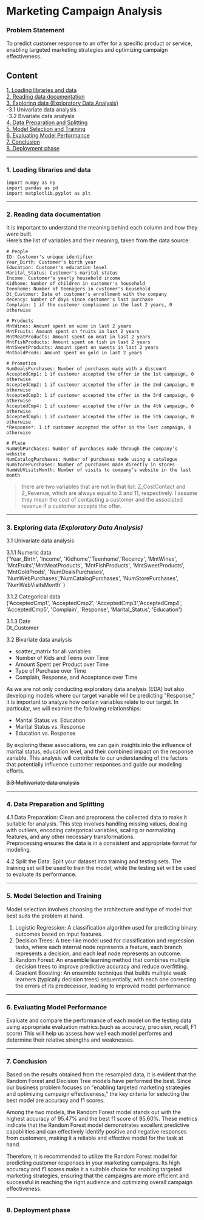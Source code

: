 # Marketing Campaign Analysis

### Problem Statement
To predict customer response to an offer for a specific product or service, enabling targeted marketing strategies and optimizing campaign effectiveness.

## Content
[1. Loading libraries and data](https://github.com/patilkiran123123/marketing-campaign-prediction#1-loading-libraries-and-data)  
[2. Reading data documentation](https://github.com/patilkiran123/marketing-campaign-prediction#2-reading-data-documentation)  
[3. Exploring data (Exploratory Data Analysis)](https://github.com/patilkiran123/marketing-campaign-prediction#3-exploring-data-exploratory-data-analysis)  
-3.1 Univariate data analysis  
-3.2 Bivariate data analysis  
[4. Data Preparation and Splitting](https://github.com/patilkiran123/marketing-campaign-prediction#4-data-preparation-and-splitting)  
[5. Model Selection and Training](https://github.com/patilkiran123/marketing-campaign-prediction#5-model-selection-and-training)  
[6. Evaluating Model Performance](https://github.com/patilkiran123/marketing-campaign-prediction#6-evaluating--model-performance)  
[7. Conclusion](https://github.com/patilkiran123/marketing-campaign-prediction#7-conclusion)  
[8. Deployment phase](https://github.com/patilkiran123/marketing-campaign-prediction#8-deployment-phase)  
___
### 1. Loading libraries and data
```
import numpy as np
import pandas as pd
import matplotlib.pyplot as plt
```
___
### 2. Reading data documentation

It is important to understand the meaning behind each column and how they were built.   
Here’s the list of variables and their meaning, taken from the data source:

```
# People
ID: Customer's unique identifier
Year_Birth: Customer's birth year
Education: Customer's education level
Marital_Status: Customer's marital status
Income: Customer's yearly household income
Kidhome: Number of children in customer's household
Teenhome: Number of teenagers in customer's household
Dt_Customer: Date of customer's enrollment with the company
Recency: Number of days since customer's last purchase
Complain: 1 if the customer complained in the last 2 years, 0 otherwise

# Products
MntWines: Amount spent on wine in last 2 years
MntFruits: Amount spent on fruits in last 2 years
MntMeatProducts: Amount spent on meat in last 2 years
MntFishProducts: Amount spent on fish in last 2 years
MntSweetProducts: Amount spent on sweets in last 2 years
MntGoldProds: Amount spent on gold in last 2 years

# Promotion
NumDealsPurchases: Number of purchases made with a discount
AcceptedCmp1: 1 if customer accepted the offer in the 1st campaign, 0 otherwise
AcceptedCmp2: 1 if customer accepted the offer in the 2nd campaign, 0 otherwise
AcceptedCmp3: 1 if customer accepted the offer in the 3rd campaign, 0 otherwise
AcceptedCmp4: 1 if customer accepted the offer in the 4th campaign, 0 otherwise
AcceptedCmp5: 1 if customer accepted the offer in the 5th campaign, 0 otherwise
*Response*: 1 if customer accepted the offer in the last campaign, 0 otherwise

# Place
NumWebPurchases: Number of purchases made through the company’s website
NumCatalogPurchases: Number of purchases made using a catalogue
NumStorePurchases: Number of purchases made directly in stores
NumWebVisitsMonth: Number of visits to company’s website in the last month
```
> there are two variables that are not in that list: Z_CostContact and Z_Revenue, which are always equal to 3 and 11, respectively. I assume they mean the cost of contacting a customer and the associated revenue if a customer accepts the offer.
___  
### 3. Exploring data *(Exploratory Data Analysis)*

3.1 Univariate data analysis

3.1.1 Numeric data  
('Year_Birth', 'Income', 'Kidhome','Teenhome','Recency', 'MntWines', 'MntFruits','MntMeatProducts', 'MntFishProducts', 'MntSweetProducts', 'MntGoldProds', 'NumDealsPurchases', 'NumWebPurchases','NumCatalogPurchases', 'NumStorePurchases', 'NumWebVisitsMonth' )

3.1.2 Categorical data  
    ('AcceptedCmp1', 'AcceptedCmp2', 'AcceptedCmp3','AcceptedCmp4', 'AcceptedCmp5', 'Complain', 'Response', 'Marital_Status', 'Education')

3.1.3 Date  
    Dt_Customer


3.2 Bivariate data analysis
- scatter_matrix for all variables
- Number of Kids and Teens over Time
- Amount Spent per Product over Time
- Type of Purchase over Time
- Complain, Response, and Acceptance over Time

As we are not only conducting exploratory data analysis (EDA) but also developing models where our target variable will be predicting "Response," it is important to analyze how certain variables relate to our target. In particular, we will examine the following relationships:
- Marital Status vs. Education
- Marital Status vs. Response
- Education vs. Response

By exploring these associations, we can gain insights into the influence of marital status, education level, and their combined impact on the response variable. This analysis will contribute to our understanding of the factors that potentially influence customer responses and guide our modeling efforts.

~~3.3 Multivariate data analysis~~
___
### 4. Data Preparation and Splitting   
4.1 Data Preparation: Clean and preprocess the collected data to make it suitable for analysis. This step involves handling missing values, dealing with outliers, encoding categorical variables, scaling or normalizing features, and any other necessary transformations.  
Preprocessing ensures the data is in a consistent and appropriate format for modeling.

4.2 Split the Data: Split your dataset into training and testing sets. The training set will be used to train the model, while the testing set will be used to evaluate its performance.
___
### 5. Model Selection and Training  
Model selection involves choosing the architecture and type of model that best suits the problem at hand.     
1. Logistic Regression: A classification algorithm used for predicting binary outcomes based on input features.
2. Decision Trees: A tree-like model used for classification and regression tasks, where each internal node represents a feature, each branch represents a decision, and each leaf node represents an outcome.
3. Random Forest: An ensemble learning method that combines multiple decision trees to improve predictive accuracy and reduce overfitting.
4. Gradient Boosting: An ensemble technique that builds multiple weak learners (typically decision trees) sequentially, with each one correcting the errors of its predecessor, leading to improved model performance.
  

___
### 6. Evaluating  Model Performance  
Evaluate and compare the performance of each model on the testing data using appropriate evaluation metrics.(such as accuracy, precision, recall, F1 score) This will help us assess how well each model performs and determine their relative strengths and weaknesses.
___
### 7. Conclusion
Based on the results obtained from the resampled data, it is evident that the Random Forest and Decision Tree models have performed the best. Since our business problem focuses on "enabling targeted marketing strategies and optimizing campaign effectiveness," the key criteria for selecting the best model are accuracy and f1 scores.

Among the two models, the Random Forest model stands out with the highest accuracy of 95.47% and the best f1 score of 95.60%. These metrics indicate that the Random Forest model demonstrates excellent predictive capabilities and can effectively identify positive and negative responses from customers, making it a reliable and effective model for the task at hand.

Therefore, it is recommended to utilize the Random Forest model for predicting customer responses in your marketing campaigns. Its high accuracy and f1 scores make it a suitable choice for enabling targeted marketing strategies, ensuring that the campaigns are more efficient and successful in reaching the right audience and optimizing overall campaign effectiveness.

___

### 8. Deployment phase

